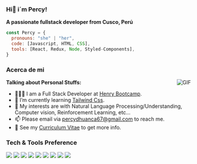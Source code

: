 ### Hi👋 i´m Percy!

**A passionate fullstack developer from Cusco, Perú**
```javascript
const Percy = {
  pronouns: "she" | "her",
  code: [Javascript, HTML, CSS],
  tools: [React, Redux, Node, Styled-Components],
}
```

### Acerca de mi

  <img align="right" alt="GIF" src="https://i.pinimg.com/originals/e4/26/70/e426702edf874b181aced1e2fa5c6cde.gif" />

**Talking about Personal Stuffs:**

- 👨🏽‍💻 I am a Full Stack Developer at [Henry Bootcamp](https://www.soyhenry.com/).
- 🌱 I’m currently learning [Tailwind Css](https://tailwindcss.com/). 
- 🤔 My interests are with Natural Language Processing/Understanding, Computer vision, Reinforcement Learning, etc...
- 📫 Please email via percydhuanca67@gmail.com to reach me.
- 📝 See my [Curriculum Vitae](https://drive.google.com/file/d/1YIVeRBDloJK1fkrDG4jhvrrspo8CKtuW/view?usp=sharing) to get more info.


### Tech & Tools Preference

<img src = "https://img.shields.io/badge/-HTML5-E34F26?style=flat&logo=html5&logoColor=white"> <img src = "https://img.shields.io/badge/-CSS3-1572B6?style=flat&logo=css3&logoColor=white">
<img src="https://img.shields.io/badge/-JavaScript-eed718?style=flat&logo=javascript&logoColor=ffffff">
<img src="https://img.shields.io/badge/-React-000000?style=flat&logo=react&logoColor=00c8ff">
<img src="https://img.shields.io/badge/-Express.js-787878?style=flat">
<img src="https://img.shields.io/badge/-Node.js-3C873A?style=flat&logo=Node.js&logoColor=white">
<img src="http://img.shields.io/badge/-Git-F1502F?style=flat&logo=git&logoColor=FFFFFF">
<img src="http://img.shields.io/badge/-Github-000000?style=flat&logo=github&logoColor=FFFFFF">
<img src="http://img.shields.io/badge/-VS%20Code-007ACC?style=flat&logo=visual%20studio%20code&logoColor=white">


